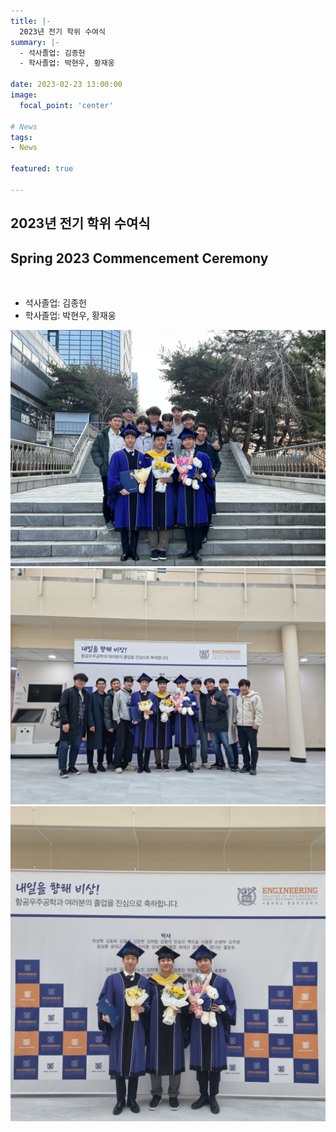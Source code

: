 ```yaml
---
title: |-
  2023년 전기 학위 수여식
summary: |-
  - 석사졸업: 김종헌
  - 학사졸업: 박현우, 황재웅

date: 2023-02-23 13:00:00
image:
  focal_point: 'center'

# News
tags: 
- News

featured: true

---
```


## 2023년 전기 학위 수여식 
## Spring 2023 Commencement Ceremony
</br>

- 석사졸업: 김종헌
- 학사졸업: 박현우, 황재웅

 ![featuered](featured.jpg)
 ![230223-fig1](fig1.jpg)
 ![230223-fig2](fig2.jpg)